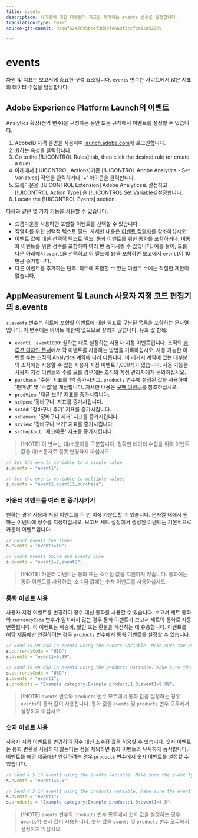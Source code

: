 ```yaml
---
title: events
description: 사이트에 대한 대부분의 지표를 제어하는 events 변수를 설정합니다.
translation-type: tm+mt
source-git-commit: dabaf6247695bc4f3d9bfe668f3ccfca12a52269

---
```



# events

차원 및 지표는 보고서에 중요한 구성 요소입니다. `events` 변수는 사이트에서 많은 지표의 데이터 수집을 담당합니다.

## Adobe Experience Platform Launch의 이벤트

Analytics 확장(전역 변수)을 구성하는 동안 또는 규칙에서 이벤트를 설정할 수 있습니다.

1. AdobeID 자격 증명을 사용하여 [launch.adobe.com](https://launch.adobe.com)에 로그인합니다.
2. 원하는 속성을 클릭합니다.
3. Go to the [!UICONTROL Rules] tab, then click the desired rule (or create a rule).
4. 아래에서 [!UICONTROL Actions]기존 [!UICONTROL Adobe Analytics - Set Variables] 작업을 클릭하거나 &#39;+&#39; 아이콘을 클릭합니다.
5. 드롭다운을 [!UICONTROL Extension] Adobe Analytics로 설정하고 [!UICONTROL Action Type] 을 [!UICONTROL Set Variables]설정합니다.
6. Locate the [!UICONTROL Events] section.

다음과 같은 몇 가지 기능을 사용할 수 있습니다.

* 드롭다운을 사용하면 포함할 이벤트를 선택할 수 있습니다.
* 직렬화를 위한 선택적 텍스트 필드. 자세한 내용은 [이벤트 직렬화](event-serialization.md)를 참조하십시오.
* 이벤트 값에 대한 선택적 텍스트 필드. 통화 이벤트를 위한 통화를 포함하거나, 비통화 이벤트를 위한 정수를 포함하여 여러 번 증가시킬 수 있습니다. 예를 들어, 드롭다운 아래에서 `event1`을 선택하고 이 필드에 `10`을 포함하면 보고에서 `event1`이 10만큼 증가합니다.
* 다른 이벤트를 추가하는 단추. 히트에 포함할 수 있는 이벤트 수에는 적절한 제한이 없습니다.

## AppMeasurement 및 Launch 사용자 지정 코드 편집기의 s.events

`s.events` 변수는 히트에 포함할 이벤트에 대한 쉼표로 구분된 목록을 포함하는 문자열입니다. 이 변수에는 바이트 제한이 없으므로 잘리지 않습니다. 유효 값 항목:

* `event1` - `event1000`: 원하는 대로 설정하는 사용자 지정 이벤트입니다. 조직의 [솔루션 디자인 문서](../../../prepare/solution-design.md)에서 각 이벤트를 사용하는 방법을 기록하십시오. 사용 가능한 이벤트 수는 조직의 Analytics 계약에 따라 다릅니다. 비 레거시 계약에 있는 대부분의 조직에는 사용할 수 있는 사용자 지정 이벤트 1,000개가 있습니다. 사용 가능한 사용자 지정 이벤트의 수를 모를 경우에는 조직의 계정 관리자에게 문의하십시오.
* `purchase`: &#39;주문&#39; 지표를 1씩 증가시키고, `products` 변수에 설정된 값을 사용하여 &#39;판매량&#39; 및 &#39;수입&#39;을 계산합니다. 자세한 내용은 [구매 이벤트](event-purchase.md)를 참조하십시오.
* `prodView`: &#39;제품 보기&#39; 지표를 증가시킵니다.
* `scOpen`: &#39;장바구니&#39; 지표를 증가시킵니다.
* `scAdd`: &#39;장바구니 추가&#39; 지표를 증가시킵니다.
* `scRemove`: &#39;장바구니 제거&#39; 지표를 증가시킵니다.
* `scView`: &#39;장바구니 보기&#39; 지표를 증가시킵니다.
* `scCheckout`: &#39;체크아웃&#39; 지표를 증가시킵니다.

>[!NOTE] 이 변수는 대/소문자를 구분합니다. 정확한 데이터 수집을 위해 이벤트 값을 대/소문자로 잘못 변경하지 마십시오.

```js
// Set the events variable to a single value
s.events = "event1";

// Set the events variable to multiple values
s.events = "event1,event13,purchase";
```

### 카운터 이벤트를 여러 번 증가시키기

원하는 경우 사용자 지정 이벤트를 두 번 이상 카운트할 수 있습니다. 문자열 내에서 원하는 이벤트에 정수를 지정하십시오. 보고서 세트 설정에서 생성된 이벤트는 기본적으로 카운터 이벤트입니다.

```js
// Count event1 ten times
s.events = "event1=10";

// Count event1 twice and event2 once
s.events = "event1=2,event2";
```

>[!NOTE] 카운터 이벤트는 통화 또는 소수점 값을 지원하지 않습니다. 통화에는 통화 이벤트를 사용하고, 소수점 값에는 숫자 이벤트를 사용하십시오.

### 통화 이벤트 사용

사용자 지정 이벤트를 변경하여 정수 대신 통화를 사용할 수 있습니다. 보고서 세트 통화와 `currencyCode` 변수가 일치하지 않는 경우 통화 이벤트가 보고서 세트의 통화로 자동 변환됩니다. 이 이벤트는 배송비, 할인 또는 환불을 계산하는 데 유용합니다. 이벤트를 해당 제품에만 연결하려는 경우 `products` 변수에서 통화 이벤트를 설정할 수 있습니다.

```js
// Send $9.99 USD in event1 using the events variable. Make sure the event type for event1 is Currency in report suite settings
s.currencyCode = "USD";
s.events = "event1=9.99";

// Send $9.99 USD in event1 using the products variable. Make sure the event type for event1 is Currency in report suite settings
s.currencyCode = "USD";
s.events = "event1";
s.products = "Example category;Example product;1;0;event1=9.99";
```

>[!NOTE] `events` 변수와 `products` 변수 모두에서 통화 값을 설정하는 경우 `events`의 통화 값이 사용됩니다. 통화 값을 `events` 및 `products` 변수 모두에서 설정하지 마십시오.

### 숫자 이벤트 사용

사용자 지정 이벤트를 변경하여 정수 대신 소수점 값을 허용할 수 있습니다. 숫자 이벤트는 통화 변환을 사용하지 않는다는 점을 제외하면 통화 이벤트와 유사하게 동작합니다. 이벤트를 해당 제품에만 연결하려는 경우 `products` 변수에서 숫자 이벤트를 설정할 수 있습니다.

```js
// Send 4.5 in event1 using the events variable. Make sure the event type for event1 is Numeric in report suite settings
s.events = "event1=4.5";

// Send 4.5 in event1 using the products variable. Make sure the event type for event1 is Numeric in report suite settings
s.events = "event1";
s.products = "Example category;Example product;1;0;event1=4.5";
```

>[!NOTE] `events` 변수와 `products` 변수 모두에서 숫자 값을 설정하는 경우 `events`의 숫자 값이 사용됩니다. 숫자 값을 `events` 및 `products` 변수 모두에서 설정하지 마십시오.
